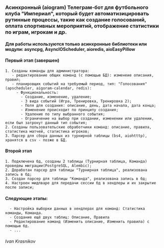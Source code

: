 ### Асинхронный (aiogram) Телеграм-бот для футбольного клуба "Империал", который будет автоматизицировать рутинные процессы, такие как создание голосований, оплата спортивных мероприятий, отображение статистики по играм, игрокам и др. 
#### Для работы используются только асинхронные библиотеки или модули: asyncpg, AsyncIOScheduler, aioredis, aioEasyPillow

#### Первый этап (завершен)
```
1. Созданы команды для администратора:
   - редактирование общих команд (c помощью БД): изменеие описания, правил;
   - планировщик событий на требуемый период, тип: "Голосования" (apscheduler, aigoram-calendar, redis):
     - Функциональность:
       - Создание, изменение, удаление;
       - 3 вида событий (Игра, Тренировка, Тренировка 2);
       - Поля для создания: описание, день, дата начала, дата конца;
       - Изменение происходит по принципу создания;
       - Удаление по типу выбранного события;
       - Ограничение на выбор при создании, изменении или удалении, если был затронут данный тип события;
2. Созданы пользовательские обработчики команд: описание, правила, статистика матчей, статистика игроков;
3. Парсер для сбора данных из турнирной таблицы (bs4, aiohtttp), хранятся в csv - позже в БД.
```
#### Второй этап
```
1. Подключена бд, созданы 2 таблицы (Турнирная таблица, Команда) проведеы миграции(PostgreSQL, Alembic);
2. Доработан парсер для таблицы "Турнирная таблица", реализована запись в бд;
3. Создан парсер для таблицы "Команда", реализована запись в бд;
4. Настроен мидлваре для передачи сессии бд в хендлеры и их закрытие после записи;
```
#### Следующие этапы:
```
  - Настройка выборки данных в хендлерах для команд: Статистика команды, Команда.
  - Создание ещё двух таблиц: Описание, Правила
  - Редактирование команд (Изменить описание, Изменить правила) с помощью бд.
  - ...
```


###### Ivan Krasnikov